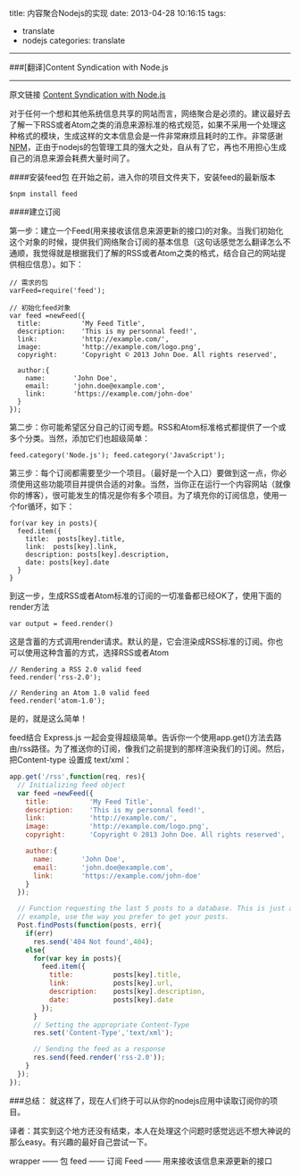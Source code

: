 title: 内容聚合Nodejs的实现
date: 2013-04-28 10:16:15
tags: 
- translate
- nodejs
categories: translate
---

###[翻译]Content Syndication with Node.js

-----------
原文链接 [Content Syndication with Node.js](http://howtonode.org/content-syndication-with-node)

对于任何一个想和其他系统信息共享的网站而言，网络聚合是必须的。建议最好去了解一下RSS或者Atom之类的消息来源标准的格式规范，如果不采用一个处理这种格式的模块，生成这样的文本信息会是一件非常麻烦且耗时的工作。非常感谢[NPM](https://npmjs.org/)，正由于nodejs的包管理工具的强大之处，自从有了它，再也不用担心生成自己的消息来源会耗费大量时间了。

<!-- more -->

####安装feed包
  在开始之前，进入你的项目文件夹下，安装feed的最新版本

```
$npm install feed
```

####建立订阅

第一步：建立一个Feed(用来接收该信息来源更新的接口)的对象。当我们初始化这个对象的时候，提供我们网络聚合订阅的基本信息（这句话感觉怎么翻译怎么不通顺，我觉得就是根据我们了解的RSS或者Atom之类的格式，结合自己的网站提供相应信息）。如下：

```
// 需求的包
varFeed=require('feed');

// 初始化feed对象
var feed =newFeed({
  title:          'My Feed Title',
  description:    'This is my personnal feed!',
  link:           'http://example.com/',
  image:          'http://example.com/logo.png',
  copyright:      'Copyright © 2013 John Doe. All rights reserved',

  author:{
    name:       'John Doe',
    email:      'john.doe@example.com',
    link:       'https://example.com/john-doe'
  }
});
```


第二步：你可能希望区分自己的订阅专题。RSS和Atom标准格式都提供了一个或多个分类。当然，添加它们也超级简单：

``
feed.category('Node.js');
feed.category('JavaScript');
``

第三步：每个订阅都需要至少一个项目。（最好是一个入口）要做到这一点，你必须使用这些功能项目并提供合适的对象。当然，当你正在运行一个内容网站（就像你的博客），很可能发生的情况是你有多个项目。为了填充你的订阅信息，使用一个for循环，如下：

```
for(var key in posts){
  feed.item({
    title:  posts[key].title,
    link:  posts[key].link,
    description: posts[key].description,
    date: posts[key].date
  }
}
```


到这一步，生成RSS或者Atom标准的订阅的一切准备都已经OK了，使用下面的render方法

``
var output = feed.render()
``

这是含蓄的方式调用render请求。默认的是，它会渲染成RSS标准的订阅。你也可以使用这种含蓄的方式，选择RSS或者Atom

```
// Rendering a RSS 2.0 valid feed
feed.render('rss-2.0');

// Rendering an Atom 1.0 valid feed
feed.render('atom-1.0');
```

是的，就是这么简单！

feed结合 Express.js 一起会变得超级简单。告诉你一个使用app.get()方法去路由/rss路径。为了推送你的订阅，像我们之前提到的那样渲染我们的订阅。然后，把Content-type 设置成 text/xml：

```JavaScript
app.get('/rss',function(req, res){
  // Initializing feed object
  var feed =newFeed({
    title:          'My Feed Title',
    description:    'This is my personnal feed!',
    link:           'http://example.com/',
    image:          'http://example.com/logo.png',
    copyright:      'Copyright © 2013 John Doe. All rights reserved',

    author:{
      name:       'John Doe',
      email:      'john.doe@example.com',
      link:       'https://example.com/john-doe'
    }
  });

  // Function requesting the last 5 posts to a database. This is just an
  // example, use the way you prefer to get your posts.
  Post.findPosts(function(posts, err){
    if(err)
      res.send('404 Not found',404);
    else{
      for(var key in posts){
        feed.item({
          title:          posts[key].title,
          link:           posts[key].url,
          description:    posts[key].description,
          date:           posts[key].date
        });
      }
      // Setting the appropriate Content-Type
      res.set('Content-Type','text/xml');

      // Sending the feed as a response
      res.send(feed.render('rss-2.0'));
    }
  });
});
```
 
###总结：
就这样了，现在人们终于可以从你的nodejs应用中读取订阅你的项目。


译者：其实到这个地方还没有结束，本人在处理这个问题时感觉远远不想大神说的那么easy。有兴趣的最好自己尝试一下。


wrapper —— 包
feed —— 订阅
Feed —— 用来接收该信息来源更新的接口
